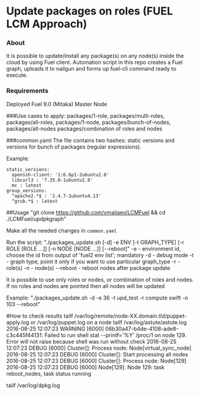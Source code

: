 # Update packages on roles (FUEL LCM Approach)

### About
It is possible to update/install any package(s) on any node(s) inside the cloud by using Fuel client. Automation script in this repo creates a Fuel graph, uploads it to nailgun and forms up fuel-cli command ready to execute. 

### Requirements
Deployed Fuel 9.0 (Mitaka) Master Node

###Use cases to apply:
	packages/1-role,
	packages/multi-roles,
	packages/all-roles,
	packages/1-node,
	packages/bunch-of-nodes,
	packages/all-nodes
	packages/combination of roles and nodes

###common.yaml
The file contains two hashes: static versions and versions for bunch of packages (regular expressions). 

Example:
```
static_versions:
  openssh-client: '1:6.6p1-2ubuntu2.8'
  libcurl3 : '7.35.0-1ubuntu2.8'
  mc : latest
group_versions:
  ^apache2.*$ : '2.4.7-1ubuntu4.13'
  ^grub.*$ : latest
```

##Usage
"git clone https://github.com/vmaliaev/LCMFuel && cd ./LCMFuel/updpkgraph"

Make all the needed changes in `common.yaml`

Run the script:
"./packages_update.sh [-d] -e ENV [-t GRAPH_TYPE]  [-r ROLE [ROLE ...]] [-n NODE [NODE ...]] [--reboot]"
-e - environment id, choose the id from output of 'fuel2 env list'; mandatory
-d - debug mode
-t - graph type, point it only if you want to use particular graph_type
-r - role(s)
-n - node(s)
--reboot - reboot nodes after package update

It is possible to use only roles or nodes, or combination of roles and nodes.
If no roles and nodes are pointed then all nodes will be updated

Example: "./packages_update.sh -d -e 36 -t upd_test -r compute swift -n 103 --reboot"

#How to check results
tailf /var/log/remote/node-XX.domain.tld/puppet-apply.log or /var/log/puppet.log on a node
tailf /var/log/astute/astute.log
2016-08-25 12:07:23 WARNING [6000] 06b30a47-b4de-4108-ade8-c3c445f44131: Failed to run shell stat --printf='%Y' /proc/1 on node 129. Error will not raise because shell was run without check
2016-08-25 12:07:23 DEBUG [6000] Cluster[]: Process node: Node[virtual_sync_node]
2016-08-25 12:07:23 DEBUG [6000] Cluster[]: Start processing all nodes
2016-08-25 12:07:23 DEBUG [6000] Cluster[]: Process node: Node[129]
2016-08-25 12:07:23 DEBUG [6000] Node[129]: Node 129: task reboot_nodes, task status running


tailf /var/log/dpkg.log
